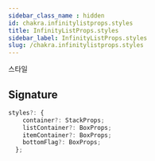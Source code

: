 ```yaml
---
sidebar_class_name : hidden
id: chakra.infinitylistprops.styles
title: InfinityListProps.styles
sidebar_label: InfinityListProps.styles
slug: /chakra.infinitylistprops.styles
---
```






스타일

## Signature

```typescript
styles?: {
    container?: StackProps;
    listContainer?: BoxProps;
    itemContainer?: BoxProps;
    bottomFlag?: BoxProps;
  };
```
